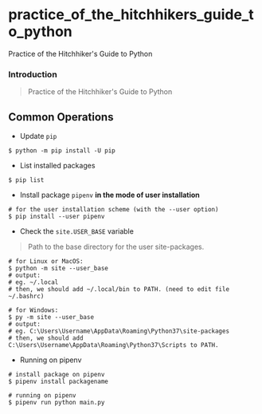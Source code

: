 # practice_of_the_hitchhikers_guide_to_python

Practice of the Hitchhiker's Guide to Python

### Introduction

> Practice of the Hitchhiker's Guide to Python

## Common Operations

- Update `pip`
```
$ python -m pip install -U pip
``` 
- List installed packages
```
$ pip list
```
- Install package `pipenv` **in the mode of user installation**
```
# for the user installation scheme (with the --user option)
$ pip install --user pipenv
```
- Check the `site.USER_BASE` variable
> Path to the base directory for the user site-packages.
```
# for Linux or MacOS:
$ python -m site --user_base
# output:
# eg. ~/.local
# then, we should add ~/.local/bin to PATH. (need to edit file ~/.bashrc)

# for Windows:
$ py -m site --user_base
# output:
# eg. C:\Users\Username\AppData\Roaming\Python37\site-packages
# then, we should add C:\Users\Username\AppData\Roaming\Python37\Scripts to PATH.
```
- Running on pipenv
```
# install package on pipenv
$ pipenv install packagename

# running on pipenv
$ pipenv run python main.py
```
